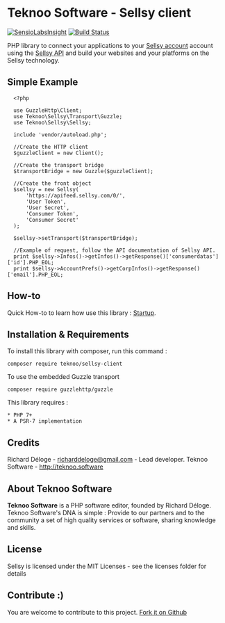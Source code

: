 Teknoo Software - Sellsy client
==========================

[![SensioLabsInsight](https://insight.sensiolabs.com/projects/e053f347-f92a-47d9-b8b3-9f415d407889/mini.png)](https://insight.sensiolabs.com/projects/e053f347-f92a-47d9-b8b3-9f415d407889) [![Build Status](https://travis-ci.org/TeknooSoftware/sellsy-client.svg?branch=master)](https://travis-ci.org/TeknooSoftware/sellsy-client)

PHP library to connect your applications to your [Sellsy account](http://sellsy.com/) account using the 
[Sellsy API](http://api.sellsy.com/) and build your websites and your platforms on the Sellsy technology.

Simple Example
--------------

      <?php

      use GuzzleHttp\Client;
      use Teknoo\Sellsy\Transport\Guzzle;
      use Teknoo\Sellsy\Sellsy;

      include 'vendor/autoload.php';

      //Create the HTTP client
      $guzzleClient = new Client();

      //Create the transport bridge
      $transportBridge = new Guzzle($guzzleClient);

      //Create the front object
      $sellsy = new Sellsy(
          'https://apifeed.sellsy.com/0/',
          'User Token',
          'User Secret',
          'Consumer Token',
          'Consumer Secret'
      );

      $sellsy->setTransport($transportBridge);

      //Example of request, follow the API documentation of Sellsy API.
      print $sellsy->Infos()->getInfos()->getResponse()['consumerdatas']['id'].PHP_EOL;
      print $sellsy->AccountPrefs()->getCorpInfos()->getResponse()['email'].PHP_EOL;

How-to
------
Quick How-to to learn how use this library : [Startup](docs/quick-startup.md).

Installation & Requirements
---------------------------
To install this library with composer, run this command :

    composer require teknoo/sellsy-client
    
To use the embedded Guzzle transport    

    composer require guzzlehttp/guzzle

This library requires :

    * PHP 7+
    * A PSR-7 implementation

Credits
-------
Richard Déloge - <richarddeloge@gmail.com> - Lead developer.
Teknoo Software - <http://teknoo.software>

About Teknoo Software
---------------------
**Teknoo Software** is a PHP software editor, founded by Richard Déloge. 
Teknoo Software's DNA is simple : Provide to our partners and to the community a set of high quality services or software,
 sharing knowledge and skills.
 
License
-------
Sellsy is licensed under the MIT Licenses - see the licenses folder for details

Contribute :)
-------------

You are welcome to contribute to this project. [Fork it on Github](CONTRIBUTING.md)
